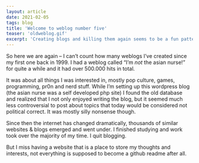 ```yaml
---
layout: article
date: 2021-02-05
tags: blog
title: 'Welcome to weblog number five'
teaser: 'oldweblog.gif'
excerpt: 'Creating blogs and killing them again seems to be a fun pattern I keep repeating for the last twenty years now. Say hello to another incarnation of the famous asian nurse.'
---
```


So here we are again – I can’t count how many weblogs I’ve created since my first one back in 1999. I had a weblog called “I’m *not* the asian nurse!” for quite a while and it had over 500.000 hits in total.

It was about all things I was interested in, mostly pop culture, games, programming, pr0n and nerd stuff. While I’m setting up this wordpress blog (the asian nurse was a self developed php site) I found the old database and realized that I not only enjoyed writing the blog, but it seemed much less controversial to post about topics that today would be considered not political correct. It was mostly silly nonsense though.

Since then the internet has changed dramatically, thousands of similar websites & blogs emerged and went under. I finished studying and work took over the majority of my time. I quit blogging.

But I miss having a website that is a place to store my thoughts and interests, not everything is supposed to become a github readme after all.